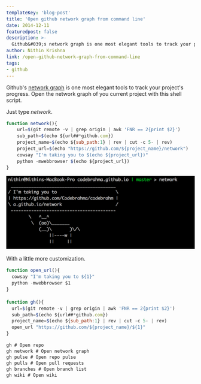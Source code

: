 ```yaml
---
templateKey: 'blog-post'
title: 'Open github network graph from command line'
date: 2014-12-11
featuredpost: false
description: >-
  Github&#039;s network graph is one most elegant tools to track your project&#039;s progress. Here is a brief tutorial on how to open github network graph from command line
author: Nithin Krishna  
link: /open-github-network-graph-from-command-line
tags:
- github
---
```


Github's [network graph][1] is one most elegant tools to track your project's progress. Open the network graph of you current project with this shell script.

Just type _network_.
    
```js    
function network(){
    url=$(git remote -v | grep origin | awk 'FNR == 2{print $2}')
    sub_path=$(echo ${url##*github.com})
    project_name=$(echo ${sub_path:1} | rev | cut -c 5- | rev)
    project_url=$(echo "https://github.com/${project_name}/network")
    cowsay "I'm taking you to $(echo ${project_url})"
    python -mwebbrowser $(echo ${project_url})
}
```
![network][2]

With a little more customization.
    
```js    
function open_url(){
  cowsay "I'm taking you to ${1}"
  python -mwebbrowser $1
}

function gh(){
  url=$(git remote -v | grep origin | awk 'FNR == 2{print $2}')
  sub_path=$(echo ${url##*github.com})
  project_name=$(echo ${sub_path:1} | rev | cut -c 5- | rev)
  open_url "https://github.com/${project_name}/${1}"
}
```

```
gh # Open repo
gh network # Open network graph
gh pulse # Open repo pulse
gh pulls # Open pull requests
gh branches # Open branch list
gh wiki # Open wiki
```
 
[1]: https://github.com/blog/39-say-hello-to-the-network-graph-visualizer
[2]: ./images/network-1024x398.png

  